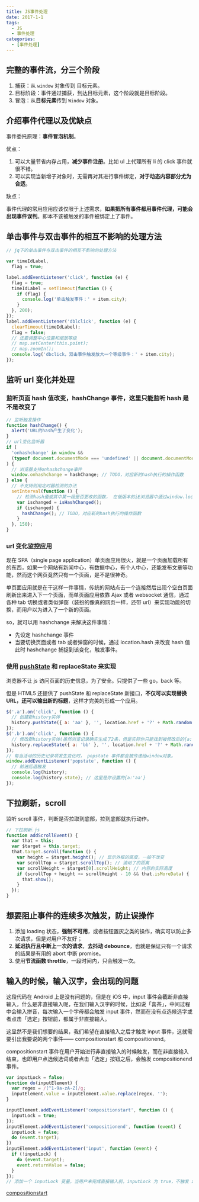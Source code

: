 ```yaml
---
title: JS事件处理
date: 2017-1-1
tags:
  - JS
  - 事件处理
categories:
  - [事件处理]
---
```


## 完整的事件流，分三个阶段

1. 捕获：从 `window` 对象传到 目标元素。
2. 目标阶段：事件通过捕获，到达目标元素，这个阶段就是目标阶段。
3. 冒泡：从**目标元素**传到 `Window` 对象。

## 介绍事件代理以及优缺点

事件委托原理：**事件冒泡机制**。

优点：

1. 可以大量节省内存占用，**减少事件注册**。比如 ul 上代理所有 li 的 click 事件就很不错。
2. 可以实现当新增子对象时，无需再对其进行事件绑定，**对于动态内容部分尤为合适**。

缺点：

事件代理的常用应用应该仅限于上述需求，**如果把所有事件都用事件代理，可能会出现事件误判**。即本不该被触发的事件被绑定上了事件。

## 单击事件与双击事件的相互不影响的处理方法

```js
// jq下的单击事件与双击事件的相互不影响的处理方法

var timeIdLabel,
  flag = true;

label.addEventListener('click', function (e) {
  flag = true;
  timeIdLabel = setTimeout(function () {
    if (flag) {
      console.log('单击触发事件：' + item.city);
    }
  }, 200);
});
label.addEventListener('dblclick', function (e) {
  clearTimeout(timeIdLabel);
  flag = false;
  // 还要调整中心位置和缩放等级
  // map.setCenter(this.point);
  // map.zoomIn();
  console.log('dbclick，双击事件触发放大一个等级事件：' + item.city);
});
```

## 监听 url 变化并处理

### 监听页面 hash 值改变，hashChange 事件，这里只能监听 hash 是不是改变了

```js
// 监听触发操作
function hashChange() {
  alert('URL的hash产生了变化');
}
// url变化监听器
if (
  'onhashchange' in window &&
  (typeof document.documentMode === 'undefined' || document.documentMode == 8)
) {
  // 浏览器支持onhashchange事件
  window.onhashchange = hashChange; // TODO，对应新的hash执行的操作函数
} else {
  // 不支持则用定时器检测的办法
  setInterval(function () {
    // 检测hash值或其中某一段是否更改的函数， 在低版本的iE浏览器中通过window.location.hash取出的指和其它的浏览器不同，要注意
    var ischanged = isHashChanged();
    if (ischanged) {
      hashChange(); // TODO，对应新的hash执行的操作函数
    }
  }, 150);
}
```

### url 变化监控应用

现在 SPA（single page application）单页面应用很火，就是一个页面加载所有的东西，如果一个网站有新闻中心，有数据中心，有个人中心，还能发布文章等功能，然而这个网页竟然只有一个页面，是不是很神奇。

单页面应用就是在干这样一件事情，传统的网站点击一个连接然后出现个空白页面刷新出来进入下一个页面，而单页面应用依靠 Ajax 或者 websocket 通信，通过各种 tab 切换或者类似弹窗（装扮的像真的网页一样，还带 url）来实现功能的切换，而用户以为进入了一个新的页面。

so，就可以用 hashchange 来解决这件事情：

- 先设定 hashchange 事件
- 当要切换页面或者 tab 或者弹窗的时候，通过 location.hash 来改变 hash 值
  此时 hashchange 捕捉到该变化，触发事件。

### 使用 [pushState](https://developer.mozilla.org/zh-CN/docs/Web/API/History_API) 和 replaceState 来实现

浏览器不让 js 访问页面的历史信息，为了安全。只提供了一些 go，back 等。

但是 HTML5 还提供了 pushState 和 replaceState 新接口，**不仅可以实现替换 URL，还可以输出新的标题**，这样才完美的形成一个应用。

```js
$('.a').on('click', function () {
  // 创建新history实体
  history.pushState({ a: 'aa' }, '', location.href + '?' + Math.random());
});
$('.b').on('click', function () {
  // 修改新history实体(虽然浏览记录确实生成了2条，但是实际你只能找到被修改后的{a:'bb'})
  history.replaceState({ a: 'bb' }, '', location.href + '?' + Math.random() + '------');
});
// 每当活动的历史记录项发生变化时， popstate 事件都会被传递给window对象。
window.addEventListener('popstate', function () {
  // 前进后退触发
  console.log(history);
  console.log(history.state); // 这里是你设置的{a:'aa'}
});
```

## 下拉刷新，scroll

监听 scroll 事件，判断是否拉取到底部，拉到底部就执行动作。

```js
// 下拉刷新.js
function addScrollEvent() {
  var that = this;
  var $target = this.target;
  that.target.scroll(function () {
    var height = $target.height(); // 显示外框的高度，一般不改变
    var scrollTop = $target.scrollTop(); // 滚动了的距离
    var scrollHeight = $target[0].scrollHeight; // 内容的实际高度
    if (scrollTop + height >= scrollHeight - 10 && that.isMoreData) {
      that.show();
    }
  });
}
```

## 想要阻止事件的连续多次触发，防止误操作

1. 添加 loading 状态，**强制不可用**，或者按钮置灰之类的操作，确实可以防止多次请求，但是对用户不友好；
2. **延迟执行且中断上一次的请求**，**去抖动 debounce**，也就是保证只有一个请求的结果是有用的 abort 中断 promise。
3. 使用**节流函数 throttle**，一段时间内，只会触发一次。

## 输入的时候，输入汉字，会出现的问题

这段代码在 Android 上是没有问题的，但是在 iOS 中，input 事件会截断非直接输入，什么是非直接输入呢，在我们输入汉字的时候，比如说「喜茶」，中间过程中会输入拼音，每次输入一个字母都会触发 input 事件，然而在没有点选候选字或者点击「选定」按钮前，都属于非直接输入。

这显然不是我们想要的结果，我们希望在直接输入之后才触发 input 事件，这就需要引出我要说的两个事件—— compositionstart 和 compositionend。

compositionstart 事件在用户开始进行非直接输入的时候触发，而在非直接输入结束，也即用户点选候选词或者点击「选定」按钮之后，会触发 compositionend 事件。

```js
var inputLock = false;
function do(inputElement) {
  var regex = /[^1-9a-zA-Z]/g;
  inputElement.value = inputElement.value.replace(regex, '');
}

inputElement.addEventListener('compositionstart', function () {
  inputLock = true;
});
inputElement.addEventListener('compositionend', function (event) {
  inputLock = false;
  do (event.target);
})
inputElement.addEventListener('input', function (event) {
  if (!inputLock) {
    do (event.target);
    event.returnValue = false;
  }
});
// 添加一个 inputLock 变量，当用户未完成直接输入前，inputLock 为 true，不触发 input 事件中的逻辑，当用户完成有效输入之后，inputLock 设置为 false，触发 input 事件的逻辑。这里需要注意的一点是，compositionend 事件是在 input 事件后触发的，所以在 compositionend事件触发时，也要调用 input 事件处理逻辑。
```

[compositionstart](https://developer.mozilla.org/zh-CN/docs/Web/Events/compositionstart)
